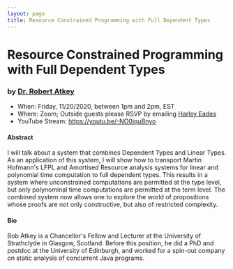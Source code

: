 ```yaml
---
layout: page
title: Resource Constrained Programming with Full Dependent Types
---
```


Resource Constrained Programming with Full Dependent Types
======
### by [Dr. Robert Atkey](https://www.type-driven.org.uk/edwinb/)

- When: Friday, 11/20/2020, between 1pm and 2pm, EST
- Where: Zoom; Outside guests please RSVP by emailing <a href="mailto:harley.eades@gmail.com">Harley Eades</a>
- YouTube Stream: <https://youtu.be/-NO0iquBnyo>

#### Abstract

I will talk about a system that combines Dependent Types and Linear
Types. As an application of this system, I will show how to transport
Martin Hofmann's LFPL and Amortised Resource analysis systems for
linear and polynomial time computation to full dependent types. This
results in a system where unconstrained computations are permitted at
the type level, but only polynominal time computations are permitted
at the term level. The combined system now allows one to explore the
world of propositions whose proofs are not only constructive, but also
of restricted complexity.

#### Bio

Bob Atkey is a Chancellor's Fellow and Lecturer at the University of
Strathclyde in Glasgow, Scotland. Before this position, he did a PhD
and postdoc at the University of Edinburgh, and worked for a spin-out
company on static analysis of concurrent Java programs.
